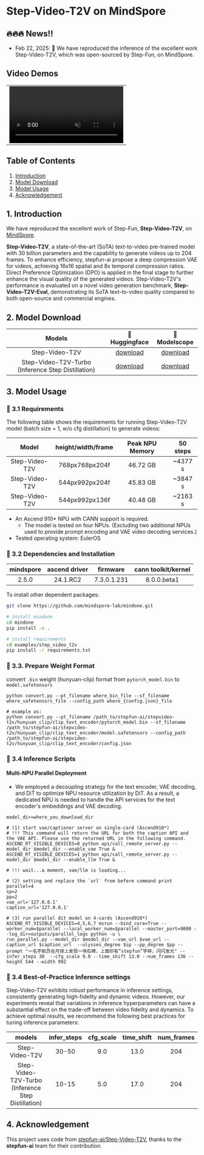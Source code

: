 

# Step-Video-T2V on MindSpore

## 🔥🔥🔥 News!!
* Feb 22, 2025: 👋 We have reproduced the inference of the excellent work Step-Video-T2V, which was open-sourced by Step-Fun, on MindSpore.


## Video Demos

<table border="0" style="width: 100%; text-align: center; margin-top: 1px;">
  <tr>
    <td><video src="https://github.com/user-attachments/assets/07dcec30-7f43-4751-adf2-9b09e93127e7" width="100%" controls autoplay loop muted></video></td>
  </tr>
</table>



## Table of Contents

1. [Introduction](#1-introduction)
2. [Model Download](#2-model-download)
3. [Model Usage](#3-model-usage)
4. [Acknowledgement](#4-ackownledgement)



## 1. Introduction

We have reproduced the excellent work of Step-Fun, **Step-Video-T2V**, on [MindSpore](https://www.mindspore.cn/).

**Step-Video-T2V**, a state-of-the-art (SoTA) text-to-video pre-trained model with 30 billion parameters and the capability to generate videos up to 204 frames. To enhance efficiency, stepfun-ai propose a deep compression VAE for videos, achieving 16x16 spatial and 8x temporal compression ratios. Direct Preference Optimization (DPO) is applied in the final stage to further enhance the visual quality of the generated videos. Step-Video-T2V's performance is evaluated on a novel video generation benchmark, **Step-Video-T2V-Eval**, demonstrating its SoTA text-to-video quality compared to both open-source and commercial engines.


## 2. Model Download
| Models   | 🤗Huggingface    |  🤖Modelscope |
|:-------:|:-------:|:-------:|
| Step-Video-T2V | [download](https://huggingface.co/stepfun-ai/stepvideo-t2v) | [download](https://www.modelscope.cn/models/stepfun-ai/stepvideo-t2v)
| Step-Video-T2V-Turbo (Inference Step Distillation) | [download](https://huggingface.co/stepfun-ai/stepvideo-t2v-turbo) | [download](https://www.modelscope.cn/models/stepfun-ai/stepvideo-t2v-turbo)


## 3. Model Usage
### 📜 3.1  Requirements

The following table shows the requirements for running Step-Video-T2V model (batch size = 1, w/o cfg distillation) to generate videos:

|     Model    |  height/width/frame |  Peak NPU Memory | 50 steps |
|:------------:|:------------:|:------------:|:------------:|
| Step-Video-T2V   |        768px768px204f      |  46.72 GB | ~4377 s |
| Step-Video-T2V   |        544px992px204f      |  45.83 GB | ~3847 s |
| Step-Video-T2V   |        544px992px136f      |  40.48 GB | ~2163 s |

* An Ascend 910* NPU with CANN support is required.
  * The model is tested on four NPUs. (Excluding two additional NPUs used to provide prompt encoding and VAE video decoding services.)
* Tested operating system: EulerOS


### 🔧 3.2 Dependencies and Installation

| mindspore  | ascend driver  |  firmware   |cann toolkit/kernel |
|:----------:|:--------------:|:-----------:|:------------------:|
|   2.5.0    |    24.1.RC2    | 7.3.0.1.231 |   8.0.0.beta1    |

To install other dependent packages:
```bash
git clone https://github.com/mindspore-lab/mindone.git

# install mindone
cd mindone
pip install -e .

# install requirements
cd examples/step_video_t2v
pip install -r requirements.txt
```

### 🔧 3.3. Prepare Weight Format

convert `.bin` weight (hunyuan-clip) format from `pytorch_model.bin` to `model.safetensors`

```shell
python convert.py --pt_filename where_bin_file --sf_filename where_safetensors_file --config_path where_{config.json}_file

# example as:
python convert.py --pt_filename /path_to/stepfun-ai/stepvideo-t2v/hunyuan_clip/clip_text_encoder/pytorch_model.bin --sf_filename /path_to/stepfun-ai/stepvideo-t2v/hunyuan_clip/clip_text_encoder/model.safetensors --config_path /path_to/stepfun-ai/stepvideo-t2v/hunyuan_clip/clip_text_encoder/config.json
```

###  🚀 3.4 Inference Scripts

#### Multi-NPU Parallel Deployment

- We employed a decoupling strategy for the text encoder, VAE decoding, and DiT to optimize NPU resource utilization by DiT. As a result, a dedicated NPU is needed to handle the API services for the text encoder's embeddings and VAE decoding.

```shell
model_dir=where_you_download_dir

# (1) start vae/captioner server on single-card (Ascend910*)
# !!! This command will return the URL for both the caption API and the VAE API. Please use the returned URL in the following command.
ASCEND_RT_VISIBLE_DEVICES=0 python api/call_remote_server.py --model_dir $model_dir --enable_vae True &
ASCEND_RT_VISIBLE_DEVICES=1 python api/call_remote_server.py --model_dir $model_dir --enable_llm True &

# !!! wait...a moment, vae/llm is loading...

# (2) setting and replace the `url` from before command print
parallel=4
sp=2
pp=2
vae_url='127.0.0.1'
caption_url='127.0.0.1'

# (3) run parallel dit model on 4-cards (Ascend910*)
ASCEND_RT_VISIBLE_DEVICES=4,5,6,7 msrun --bind_core=True --worker_num=$parallel --local_worker_num=$parallel --master_port=9000 --log_dir=outputs/parallel_logs python -u \
run_parallel.py --model_dir $model_dir --vae_url $vae_url --caption_url $caption_url  --ulysses_degree $sp --pp_degree $pp --prompt "一名宇航员在月球上发现一块石碑，上面印有“stepfun”字样，闪闪发光" --infer_steps 30  --cfg_scale 9.0 --time_shift 13.0 --num_frames 136 --height 544 --width 992
```


###  🚀 3.4 Best-of-Practice Inference settings
Step-Video-T2V exhibits robust performance in inference settings, consistently generating high-fidelity and dynamic videos. However, our experiments reveal that variations in inference hyperparameters can have a substantial effect on the trade-off between video fidelity and dynamics. To achieve optimal results, we recommend the following best practices for tuning inference parameters:

| models   | infer_steps   | cfg_scale  | time_shift | num_frames |
|:-------:|:-------:|:-------:|:-------:|:-------:|
| Step-Video-T2V | 30-50 | 9.0 |  13.0 | 204
| Step-Video-T2V-Turbo (Inference Step Distillation) | 10-15 | 5.0 | 17.0 | 204 |


## 4. Acknowledgement
This project uses code from [stepfun-ai/Step-Video-T2V](https://github.com/stepfun-ai/Step-Video-T2V), thanks to the **stepfun-ai** team for their contribution.
